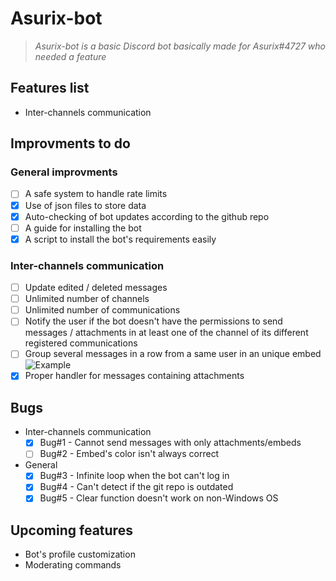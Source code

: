 # Asurix-bot

> *Asurix-bot is a basic Discord bot basically made for Asurix#4727 who needed a feature*

## Features list

* Inter-channels communication

## Improvments to do

### General improvments

* [ ] A safe system to handle rate limits
* [X] Use of json files to store data
* [X] Auto-checking of bot updates according to the github repo
* [ ] A guide for installing the bot
* [X] A script to install the bot's requirements easily

### Inter-channels communication

* [ ] Update edited / deleted messages
* [ ] Unlimited number of channels
* [ ] Unlimited number of communications
* [ ] Notify the user if the bot doesn't have the permissions to send messages / attachments in at least one of the channel of its different registered communications
* [ ] Group several messages in a row from a same user in an unique embed ![Example](http://i.imgur.com/84PjK2D.png)
* [X] Proper handler for messages containing attachments

## Bugs

* Inter-channels communication
  * [X] Bug#1 - Cannot send messages with only attachments/embeds
  * [ ] Bug#2 - Embed's color isn't always correct
* General
  * [X] Bug#3 - Infinite loop when the bot can't log in
  * [X] Bug#4 - Can't detect if the git repo is outdated
  * [X] Bug#5 - Clear function doesn't work on non-Windows OS

## Upcoming features

* Bot's profile customization
* Moderating commands